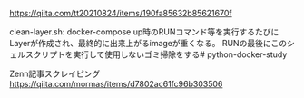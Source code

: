 https://qiita.com/tt20210824/items/190fa85632b85621670f

clean-layer.sh:
    docker-compose up時のRUNコマンド等を実行するたびにLayerが作成され、最終的に出来上がるimageが重くなる。
    RUNの最後にこのシェルスクリプトを実行して使用しないゴミ掃除をする# python-docker-study


Zenn記事スクレイピング  
https://qiita.com/mormas/items/d7802ac61fc96b303506

